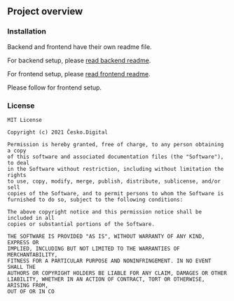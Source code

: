 ## Project overview

### Installation
Backend and frontend have their own readme file.

For backend setup, please [read backend readme](./service-jehlomat/README.md#run-backend-application).

For frontend setup, please [read frontend readme](./web-jehlomat/README.md#getting-started-with-create-react-app).

Please follow for frontend setup.

### License
```
MIT License

Copyright (c) 2021 Česko.Digital

Permission is hereby granted, free of charge, to any person obtaining a copy
of this software and associated documentation files (the "Software"), to deal
in the Software without restriction, including without limitation the rights
to use, copy, modify, merge, publish, distribute, sublicense, and/or sell
copies of the Software, and to permit persons to whom the Software is
furnished to do so, subject to the following conditions:

The above copyright notice and this permission notice shall be included in all
copies or substantial portions of the Software.

THE SOFTWARE IS PROVIDED "AS IS", WITHOUT WARRANTY OF ANY KIND, EXPRESS OR
IMPLIED, INCLUDING BUT NOT LIMITED TO THE WARRANTIES OF MERCHANTABILITY,
FITNESS FOR A PARTICULAR PURPOSE AND NONINFRINGEMENT. IN NO EVENT SHALL THE
AUTHORS OR COPYRIGHT HOLDERS BE LIABLE FOR ANY CLAIM, DAMAGES OR OTHER
LIABILITY, WHETHER IN AN ACTION OF CONTRACT, TORT OR OTHERWISE, ARISING FROM,
OUT OF OR IN CO
```